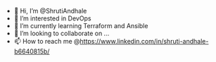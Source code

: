 - 👋 Hi, I’m @ShrutiAndhale
- 👀 I’m interested in DevOps
- 🌱 I’m currently learning Terraform and Ansible
- 💞️ I’m looking to collaborate on ...
- 📫 How to reach me @https://www.linkedin.com/in/shruti-andhale-b6640815b/

<!---
ShrutiAndhale/ShrutiAndhale is a ✨ special ✨ repository because its `README.md` (this file) appears on your GitHub profile.
You can click the Preview link to take a look at your changes.
--->
